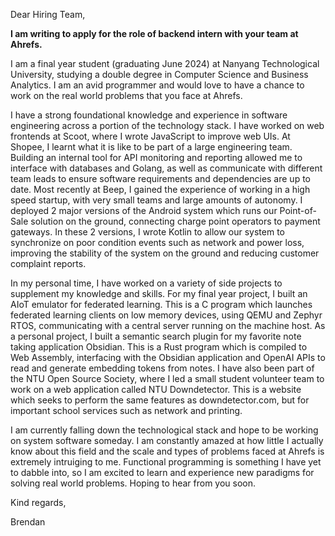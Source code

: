 Dear Hiring Team,

**I am writing to apply for the role of backend intern with your team at Ahrefs.**

I am a final year student (graduating June 2024) at Nanyang Technological University, studying a double degree in Computer Science and Business Analytics. I am an avid programmer and would love to have a chance to work on the real world problems that you face at Ahrefs.

I have a strong foundational knowledge and experience in software engineering across a portion of the technology stack. I have worked on web frontends at Scoot, where I wrote JavaScript to improve web UIs. At Shopee, I learnt what it is like to be part of a large engineering team. Building an internal tool for API monitoring and reporting allowed me to interface with databases and Golang, as well as communicate with different team leads to ensure software requirements and dependencies are up to date. Most recently at Beep, I gained the experience of working in a high speed startup, with very small teams and large amounts of autonomy. I deployed 2 major versions of the Android system which runs our Point-of-Sale solution on the ground, connecting charge point operators to payment gateways. In these 2 versions, I wrote Kotlin to allow our system to synchronize on poor condition events such as network and power loss, improving the stability of the system on the ground and reducing customer complaint reports.

In my personal time, I have worked on a variety of side projects to supplement my knowledge and skills. For my final year project, I built an AIoT emulator for federated learning. This is a C program which launches federated learning clients on low memory devices, using QEMU and Zephyr RTOS, communicating with a central server running on the machine host. As a personal project, I built a semantic search plugin for my favorite note taking application Obsidian. This is a Rust program which is compiled to Web Assembly, interfacing with the Obsidian application and OpenAI APIs to read and generate embedding tokens from notes. I have also been part of the NTU Open Source Society, where I led a small student volunteer team to work on a web application called NTU Downdetector. This is a website which seeks to perform the same features as downdetector.com, but for important school services such as network and printing.

I am currently falling down the technological stack and hope to be working on system software someday. I am constantly amazed at how little I actually know about this field and the scale and types of problems faced at Ahrefs is extremely intruiging to me. Functional programming is something I have yet to dabble into, so I am excited to learn and experience new paradigms for solving real world problems. Hoping to hear from you soon.

Kind regards,

Brendan
